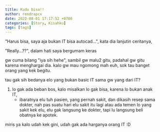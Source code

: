 ```yaml
---
title: Kudu bisa!!
author: rendrapcx
date: 2022-08-01 17:17:52 +0700
categories: [Story, Kisahku]
tags: [tags]
---
```



"Harus bisa, saya aja bukan IT bisa autocad...", kata dia lanjutin ceritanya,

"Really...??", dalam hati saya bergumam keras

gw cuma bilang "iya sih hehe", sambil gw malu2 gitu, padahal gw gitu karena menghargai dia. kalo gw mau ngomong mah euh, sok tau banget orang yang kek begitu.

tau gak sih bedanya elo yang bukan basic IT sama gw yang dari IT?
1. lo gak ada beban bos,  kalo misalkan lo gak bisa, karena lo bukan anak IT, 
   - ibaratnya elu tuh pasien, yang pernah sakit, dan dikasih resep sama dokter, nah pas suatu hari elu sakit itu lagi atau ada temen lo yang sakit kek elu, elu gak langsung ke dokter, tapi lu langsung beli obatnya ke apotek.


miris ya kalo udah kek gini, udah gak ada harganya orang IT :D
